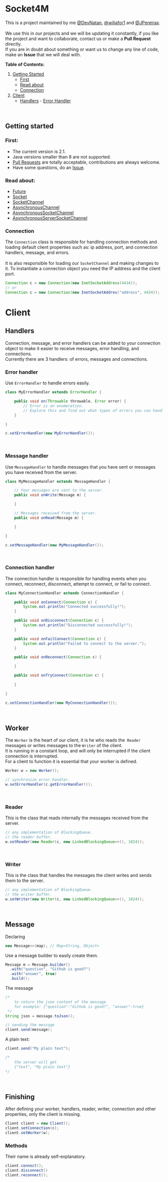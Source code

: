 # Socket4M
This is a project maintained by me [@DevNatan](https://github.com/DevNatan), [@wiljafor1](https://github.com/wiljafor1) and [@JPereirax](https://github.com/JPereirax).\
<br>
We use this in our projects and we will be updating it constantly, if you like the project and want to collaborate, contact us or make a **Pull Request** directly.\
If you are in doubt about something or want us to change any line of code, make an **Issue** that we will deal with.
<br>

**Table of Contents:**
1. [Getting Started](#getting-started)
    - [First](#first)
    - [Read about](#read-about)
    - [Connection](#connection)
2. [Client](#client)
    - [Handlers](#handlers)
            - [Error Handler](#error-handler)
    
<br>
  
## Getting started
### First:
  - The current version is 2.1.
  - Java versions smaller than 8 are not supported.
  - [Pull Requests](https://github.com/DevNatan/Socket4M/pulls) are totally acceptable, contributions are always welcome.
  - Have some questions, do an [Issue](https://github.com/DevNatan/Socket4M/issues).
  
### Read about:
  * [Future](https://docs.oracle.com/javase/8/docs/api/java/util/concurrent/Future.html)
  * [Socket](https://docs.oracle.com/javase/8/docs/api/java/net/Socket.html)
  * [SocketChannel](https://docs.oracle.com/javase/8/docs/api/java/nio/channels/SocketChannel.html)
  * [AsynchronousChannel](https://docs.oracle.com/javase/8/docs/api/java/nio/channels/AsynchronousChannel.html)
  * [AsynchronousSocketChannel](https://docs.oracle.com/javase/8/docs/api/java/nio/channels/AsynchronousSocketChannel.html)
  * [AsynchronousServerSocketChannel](https://docs.oracle.com/javase/8/docs/api/java/nio/channels/AsynchronousServerSocketChannel.html)
  
### Connection
The `Connection` class is responsible for handling connection methods and loading default client properties such as: ip address, port, and connection handlers, message, and errors.
<br><br>
It is also responsible for loading our `SocketChannel` and making changes to it.
To instantiate a connection object you need the IP address and the client port.
```java
Connection c = new Connection(new InetSocketAddress(4434));
// or
Connection c = new Connection(new InetSocketAddres("address", 4434));
```

# Client
## Handlers
Connection, message, and error handlers can be added to your connection object to make it easier to receive messages, error handling, and connections.\
Currently there are 3 handlers: of errors, messages and connections.
<br>
### Error handler
Use `ErrorHandler` to handle errors easily.
```java
class MyErrorHandler extends ErrorHandler {

    public void on(Throwable throwable, Error error) {
        // Error is an enumeration.
        // Explore this and find out what types of errors you can handle.
    }

}

c.setErrorHandler(new MyErrorHandler());
```
<br>

### Message handler
Use `MessageHandler` to handle messages that you have sent or messages you have received from the server.
```java
class MyMessageHandler extends MessageHandler {

    // Your messages are sent to the server.
    public void onWrite(Message m) {

    }

    // Messages received from the server.
    public void onRead(Message m) {

    }

}

c.setMessageHandler(new MyMessageHandler());
```
<br>

### Connection handler
The connection handler is responsible for handling events when you connect, reconnect, disconnect, attempt to connect, or fail to connect.
```java
class MyConnectionHandler extends ConnectionHandler {

    public void onConnect(Connection c) {
        System.out.println("Connected successfully!");
    }

    public void onDisconnect(Connection c) {
        System.out.println("Disconnected successfully!");
    }

    public void onFailConnect(Connection c) {
        System.out.println("Failed to connect to the server.");
    }

    public void onReconnect(Connection c) {

    }

    public void onTryConnect(Connection c) {
    
    }

}

c.setConnectionHandler(new MyConnectionHandler());
```
<br>

## Worker
The `Worker` is the heart of our client, it is he who reads the` Reader` messages or writes messages to the `Writer` of the client.\
It is running in a constant loop, and will only be interrupted if the client connection is interrupted.\
For a client to function it is essential that your worker is defined.
```java
Worker w = new Worker();

// synchronize error handler.
w.setErrorHandler(c.getErrorHandler());
```
<br>

### Reader
This is the class that reads internally the messages received from the server.
```java
// any implementation of BlockingQueue.
// the reader buffer.
w.setReader(new Reader(c, new LinkedBlockingQueue<>(), 1024));
```
<br>

### Writer
This is the class that handles the messages the client writes and sends them to the server.
```java
// any implementation of BlockingQueue.
// the writer buffer.
w.setWriter(new Writer(c, new LinkedBlockingQueue<>(), 1024));
```
<br>

## Message
Declaring
```java
new Message<>(map); // Map<String, Object>
```

Use a message builder to easily create them.
```java
Message m = Message.builder()
  .with("question", "Github is good?")
  .with("answer", true)
  .build();
```

The message
```java
/* 
    to return the json content of the message
    for example: {"question":"Github is good?", "answer":true}
 */
String json = message.toJson();

// sending the message
client.send(message);
```

A plain text:
```java
client.send("My plain text");

/*
    the server will get
    {"text", "My plain text"}  
*/
```
<br>

## Finishing
After defining your worker, handlers, reader, writer, connection and other properties, only the client is missing.
```java
Client client = new Client();
client.setConnection(c);
client.setWorker(w);
```

### Methods
Their name is already self-explanatory.
```java
client.connect();
client.disconnect()
client.reconnect();
```

